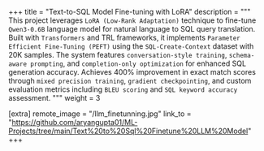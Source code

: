 +++
title = "Text-to-SQL Model Fine-tuning with LoRA"
description = """
This project leverages `LoRA (Low-Rank Adaptation)` technique to fine-tune `Qwen3-0.6B` language model for natural language to SQL query translation. Built with `Transformers` and TRL frameworks, it implements `Parameter Efficient Fine-Tuning (PEFT)` using the `SQL-Create-Context` dataset with 20K samples. The system features `conversation-style training`, `schema-aware prompting`, and `completion-only optimization` for enhanced SQL generation accuracy. Achieves 400% improvement in exact match scores through `mixed precision training`, `gradient checkpointing`, and custom evaluation metrics including `BLEU scoring` and `SQL keyword accuracy` assessment.
"""
weight = 3

[extra]
remote_image = "/llm_finetunning.jpg"
link_to = "https://github.com/aryangupta01/ML-Projects/tree/main/Text%20to%20Sql%20Finetune%20LLM%20Model"
+++